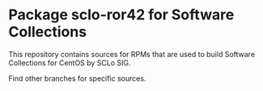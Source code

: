 # Package sclo-ror42 for Software Collections

This repository contains sources for RPMs that are used
to build Software Collections for CentOS by SCLo SIG.

Find other branches for specific sources.
